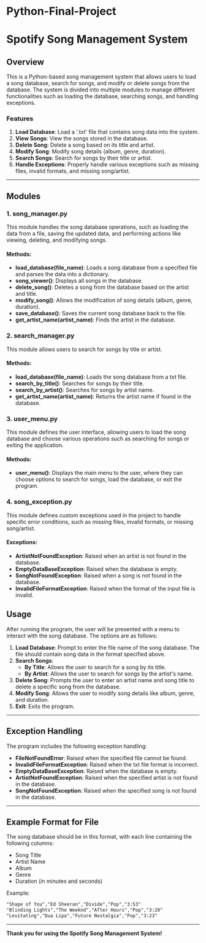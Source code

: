 # Python-Final-Project
# Spotify Song Management System

## Overview

This is a Python-based song management system that allows users to load a song database, search for songs, and modify or delete songs from the database. The system is divided into multiple modules to manage different functionalities such as loading the database, searching songs, and handling exceptions.

### Features

1. **Load Database**: Load a '.txt' file that contains song data into the system.
2. **View Songs**: View the songs stored in the database.
3. **Delete Song**: Delete a song based on its title and artist.
4. **Modify Song**: Modify song details (album, genre, duration).
5. **Search Songs**: Search for songs by their title or artist.
6. **Handle Exceptions**: Properly handle various exceptions such as missing files, invalid formats, and missing song/artist.

---

## Modules

### 1. **song_manager.py**

This module handles the song database operations, such as loading the data from a file, saving the updated data, and performing actions like viewing, deleting, and modifying songs.

#### Methods:
- **load_database(file_name)**: Loads a song database from a specified file and parses the data into a dictionary.
- **song_viewer()**: Displays all songs in the database.
- **delete_song()**: Deletes a song from the database based on the artist and title.
- **modify_song()**: Allows the modification of song details (album, genre, duration).
- **save_database()**: Saves the current song database back to the file.
- **get_artist_name(artist_name)**: Finds the artist in the database.

### 2. **search_manager.py**

This module allows users to search for songs by title or artist.

#### Methods:
- **load_database(file_name)**: Loads the song database from a txt file.
- **search_by_title()**: Searches for songs by their title.
- **search_by_artist()**: Searches for songs by artist name.
- **get_artist_name(artist_name)**: Returns the artist name if found in the database.

### 3. **user_menu.py**

This module defines the user interface, allowing users to load the song database and choose various operations such as searching for songs or exiting the application.

#### Methods:
- **user_menu()**: Displays the main menu to the user, where they can choose options to search for songs, load the database, or exit the program.

### 4. **song_exception.py**

This module defines custom exceptions used in the project to handle specific error conditions, such as missing files, invalid formats, or missing song/artist.

#### Exceptions:
- **ArtistNotFoundException**: Raised when an artist is not found in the database.
- **EmptyDataBaseException**: Raised when the database is empty.
- **SongNotFoundException**: Raised when a song is not found in the database.
- **InvalidFileFormatException**: Raised when the format of the input file is invalid.

## Usage

After running the program, the user will be presented with a menu to interact with the song database. The options are as follows:

1. **Load Database**: Prompt to enter the file name of the song database. The file should contain song data in the format specified above.
2. **Search Songs**:
   - **By Title**: Allows the user to search for a song by its title.
   - **By Artist**: Allows the user to search for songs by the artist's name.
3. **Delete Song**: Prompts the user to enter an artist name and song title to delete a specific song from the database.
4. **Modify Song**: Allows the user to modify song details like album, genre, and duration.
5. **Exit**: Exits the program.

---

## Exception Handling

The program includes the following exception handling:

- **FileNotFoundError**: Raised when the specified file cannot be found.
- **InvalidFileFormatException**: Raised when the txt file format is incorrect.
- **EmptyDataBaseException**: Raised when the database is empty.
- **ArtistNotFoundException**: Raised when the specified artist is not found in the database.
- **SongNotFoundException**: Raised when the specified song is not found in the database.

---

## Example Format for File

The song database should be in this format, with each line containing the following columns:
- Song Title
- Artist Name
- Album
- Genre
- Duration (in minutes and seconds)

Example:

```txt
"Shape of You","Ed Sheeran","Divide","Pop","3:53"
"Blinding Lights","The Weeknd","After Hours","Pop","3:20"
"Levitating","Dua Lipa","Future Nostalgia","Pop","3:23"
```

---




**Thank you for using the Spotify Song Management System!**
